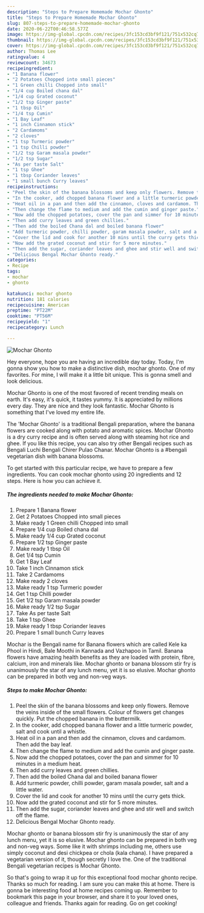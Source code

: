 ```yaml
---
description: "Steps to Prepare Homemade Mochar Ghonto"
title: "Steps to Prepare Homemade Mochar Ghonto"
slug: 807-steps-to-prepare-homemade-mochar-ghonto
date: 2020-06-22T00:46:58.577Z
image: https://img-global.cpcdn.com/recipes/3fc153cd3bf9f121/751x532cq70/mochar-ghonto-recipe-main-photo.jpg
thumbnail: https://img-global.cpcdn.com/recipes/3fc153cd3bf9f121/751x532cq70/mochar-ghonto-recipe-main-photo.jpg
cover: https://img-global.cpcdn.com/recipes/3fc153cd3bf9f121/751x532cq70/mochar-ghonto-recipe-main-photo.jpg
author: Thomas Lee
ratingvalue: 4
reviewcount: 34673
recipeingredient:
- "1 Banana flower"
- "2 Potatoes Chopped into small pieces"
- "1 Green chilli Chopped into small"
- "1/4 cup Boiled chana dal"
- "1/4 cup Grated coconut"
- "1/2 tsp Ginger paste"
- "1 tbsp Oil"
- "1/4 tsp Cumin"
- "1 Bay Leaf"
- "1 inch Cinnamon stick"
- "2 Cardamoms"
- "2 cloves"
- "1 tsp Turmeric powder"
- "1 tsp Chilli powder"
- "1/2 tsp Garam masala powder"
- "1/2 tsp Sugar"
- "As per taste Salt"
- "1 tsp Ghee"
- "1 tbsp Coriander leaves"
- "1 small bunch Curry leaves"
recipeinstructions:
- "Peel the skin of the banana blossoms and keep only flowers. Remove the veins inside of the small flowers. Colour of flowers get changes quickly. Put the chopped banana in the buttermilk."
- "In the cooker, add chopped banana flower and a little turmeric powder, salt and cook until a whistle."
- "Heat oil in a pan and then add the cinnamon, cloves and cardamom. Then add the bay leaf."
- "Then change the flame to medium and add the cumin and ginger paste."
- "Now add the chopped potatoes, cover the pan and simmer for 10 minutes in a medium heat."
- "Then add curry leaves and green chillies."
- "Then add the boiled Chana dal and boiled banana flower"
- "Add turmeric powder, chilli powder, garam masala powder, salt and a little water."
- "Cover the lid and cook for another 10 mins until the curry gets thick."
- "Now add the grated coconut and stir for 5 more minutes."
- "Then add the sugar, coriander leaves and ghee and stir well and switch off the flame."
- "Delicious Bengal Mochar Ghonto ready."
categories:
- Recipe
tags:
- mochar
- ghonto

katakunci: mochar ghonto 
nutrition: 181 calories
recipecuisine: American
preptime: "PT22M"
cooktime: "PT56M"
recipeyield: "1"
recipecategory: Lunch

---
```



![Mochar Ghonto](https://img-global.cpcdn.com/recipes/3fc153cd3bf9f121/751x532cq70/mochar-ghonto-recipe-main-photo.jpg)

Hey everyone, hope you are having an incredible day today. Today, I'm gonna show you how to make a distinctive dish, mochar ghonto. One of my favorites. For mine, I will make it a little bit unique. This is gonna smell and look delicious.

Mochar Ghonto is one of the most favored of recent trending meals on earth. It's easy, it's quick, it tastes yummy. It is appreciated by millions every day. They are nice and they look fantastic. Mochar Ghonto is something that I've loved my entire life.

The &#39;Mochar Ghonto&#39; is a traditional Bengali preparation, where the banana flowers are cooked along with potato and aromatic spices. Mochar Ghonto is a dry curry recipe and is often served along with steaming hot rice and ghee. If you like this recipe, you can also try other Bengali recipes such as Bengali Luchi Bengali Chirer Pulao Chanar. Mochar Ghonto is a #bengali vegetarian dish with banana blossoms.


To get started with this particular recipe, we have to prepare a few ingredients. You can cook mochar ghonto using 20 ingredients and 12 steps. Here is how you can achieve it.

<!--inarticleads1-->

##### The ingredients needed to make Mochar Ghonto:

1. Prepare 1 Banana flower
1. Get 2 Potatoes Chopped into small pieces
1. Make ready 1 Green chilli Chopped into small
1. Prepare 1/4 cup Boiled chana dal
1. Make ready 1/4 cup Grated coconut
1. Prepare 1/2 tsp Ginger paste
1. Make ready 1 tbsp Oil
1. Get 1/4 tsp Cumin
1. Get 1 Bay Leaf
1. Take 1 inch Cinnamon stick
1. Take 2 Cardamoms
1. Make ready 2 cloves
1. Make ready 1 tsp Turmeric powder
1. Get 1 tsp Chilli powder
1. Get 1/2 tsp Garam masala powder
1. Make ready 1/2 tsp Sugar
1. Take As per taste Salt
1. Take 1 tsp Ghee
1. Make ready 1 tbsp Coriander leaves
1. Prepare 1 small bunch Curry leaves


Mochar is the Bengali name for Banana flowers which are called Kele ka Phool in Hindi, Bale Moothi in Kannada and Vazhapoo in Tamil. Banana flowers have amazing health benefits as they are loaded with protein, fibre, calcium, iron and minerals like. Mochar ghonto or banana blossom stir fry is unanimously the star of any lunch menu, yet it is so elusive. Mochar ghonto can be prepared in both veg and non-veg ways. 

<!--inarticleads2-->

##### Steps to make Mochar Ghonto:

1. Peel the skin of the banana blossoms and keep only flowers. Remove the veins inside of the small flowers. Colour of flowers get changes quickly. Put the chopped banana in the buttermilk.
1. In the cooker, add chopped banana flower and a little turmeric powder, salt and cook until a whistle.
1. Heat oil in a pan and then add the cinnamon, cloves and cardamom. Then add the bay leaf.
1. Then change the flame to medium and add the cumin and ginger paste.
1. Now add the chopped potatoes, cover the pan and simmer for 10 minutes in a medium heat.
1. Then add curry leaves and green chillies.
1. Then add the boiled Chana dal and boiled banana flower
1. Add turmeric powder, chilli powder, garam masala powder, salt and a little water.
1. Cover the lid and cook for another 10 mins until the curry gets thick.
1. Now add the grated coconut and stir for 5 more minutes.
1. Then add the sugar, coriander leaves and ghee and stir well and switch off the flame.
1. Delicious Bengal Mochar Ghonto ready.


Mochar ghonto or banana blossom stir fry is unanimously the star of any lunch menu, yet it is so elusive. Mochar ghonto can be prepared in both veg and non-veg ways. Some like it with shrimps including me, others use simply coconut and desi chickpea or chola (kala chana). I have prepared a vegetarian version of it, though secretly I love the. One of the traditional Bengali vegetarian recipes is Mochar Ghonto. 

So that's going to wrap it up for this exceptional food mochar ghonto recipe. Thanks so much for reading. I am sure you can make this at home. There is gonna be interesting food at home recipes coming up. Remember to bookmark this page in your browser, and share it to your loved ones, colleague and friends. Thanks again for reading. Go on get cooking!
